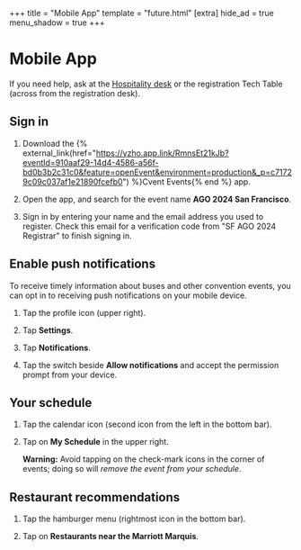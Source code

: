 +++
title = "Mobile App"
template = "future.html"
[extra]
hide_ad = true
menu_shadow = true
+++

<div class="home-outer">

<div class="home-below">
<div>

# Mobile App

<div class="app-instructions">

If you need help, ask at the <a href="/information/#hospitality-desk">Hospitality desk</a> or the registration Tech Table (across from the registration desk).

## Sign in

1. Download the {% external_link(href="https://yzho.app.link/RmnsEt21kJb?eventId=910aaf29-14d4-4586-a56f-bd0b3b2c31c0&feature=openEvent&environment=production&_p=c71729c09c037af1e21890fcefb0") %}Cvent Events{% end %} app.

2. Open the app, and search for the event name <strong>AGO 2024 San Francisco</strong>.

3. Sign in by entering your name and the email address you used to register. Check this email for a verification code from "SF AGO 2024 Registrar" to finish signing in.

## Enable push notifications

To receive timely information about buses and other convention events, you can opt in to receiving push notifications on your mobile device.

1. Tap the profile icon (upper right).

2. Tap **Settings**.

3. Tap **Notifications**.

4. Tap the switch beside **Allow notifications** and accept the permission prompt from your device.

## Your schedule

1. Tap the calendar icon (second icon from the left in the bottom bar).

2. Tap on <strong>My Schedule</strong> in the upper right.

   <strong>Warning:</strong> Avoid tapping on the check-mark icons in the corner of events; doing so will *remove the event from your schedule*.

## Restaurant recommendations

1. Tap the hamburger menu (rightmost icon in the bottom bar).

2. Tap on <strong>Restaurants near the Marriott Marquis</strong>.

</div>

<div class="ad mobile midpage">
  <div class="ad-container mobile"><a class="ad-link"><img></a></div>
</div>

</div>
</div>

</div>

